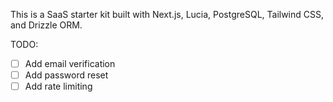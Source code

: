 This is a SaaS starter kit built with Next.js, Lucia, PostgreSQL, Tailwind CSS, and Drizzle ORM.

TODO:

- [ ] Add email verification
- [ ] Add password reset
- [ ] Add rate limiting
